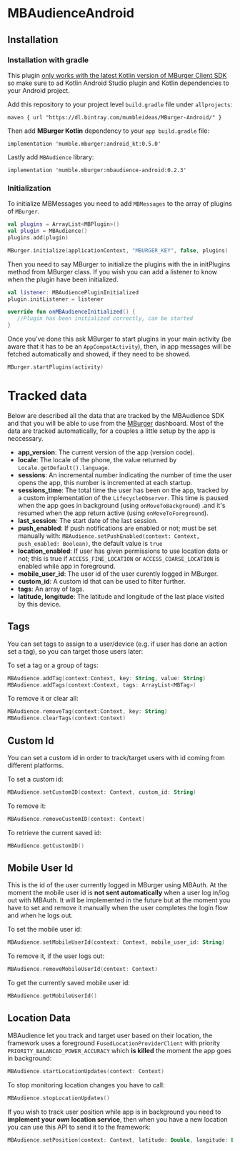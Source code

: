 # MBAudienceAndroid

## Installation

### Installation with gradle

This plugin <u>only works with the latest Kotlin version of MBurger Client SDK</u> so make sure to ad Kotlin Android Studio plugin and Kotlin dependencies to your Android project.

Add this repository to your project level `build.gradle` file under `allprojects`:

```
maven { url "https://dl.bintray.com/mumbleideas/MBurger-Android/" }
```

Then add **MBurger Kotlin** dependency to your `app build.gradle` file:

```
implementation 'mumble.mburger:android_kt:0.5.0'
```

Lastly add `MBAudience` library:

```
implementation 'mumble.mburger:mbaudience-android:0.2.3'
```



### Initialization

To initialize MBMessages you need to add `MBMessages` to the array of plugins of `MBurger`.

```kotlin
val plugins = ArrayList<MBPlugin>()
val plugin = MBAudience()
plugins.add(plugin)

MBurger.initialize(applicationContext, "MBURGER_KEY", false, plugins)
```

Then you need to say MBurger to initialize the plugins with the in initPlugins method from MBurger class. If you wish you can add a listener to know when the plugin have been initialized.

```kotlin
val listener: MBAudiencePluginInitialized
plugin.initListener = listener

override fun onMBAudienceInitialized() {
   //Plugin has been initialized correctly, can be started
}
```

Once you've done this ask MBurger to start plugins in your main activity (be aware that it has to be an `AppCompatActivity`), then, in app messages will be fetched automatically and showed, if they need to be showed.

```kotlin
MBurger.startPlugins(activity)
```



# Tracked data

Below are described all the data that are tracked by the MBAudience SDK and that you will be able to use from the [MBurger](https://mburger.cloud/) dashboard. Most of the data are tracked automatically, for a couples a little setup by the app is neccessary.

- **app_version**: The current version of the app (version code).
- **locale**: The locale of the phone, the value returned by `Locale.getDefault().language`.
- **sessions**: An incremental number indicating the number of time the user opens the app, this number is incremented at each startup.
- **sessions_time**: The total time the user has been on the app, tracked by a custom implementation of the `LifecycleObserver`. This time is paused when the app goes in background (using `onMoveToBackground`) .and it's resumed when the app return active (using `onMoveToForeground`).
- **last_session**: The start date of the last session.
- **push_enabled**: If push notifications are enabled or not; must be set manually with: `MBAudience.setPushEnabled(context: Context, push_enabled: Boolean)`, the default value is `true`
- **location_enabled**: If user has given permissions to use location data or not; this is true if `ACCESS_FINE_LOCATION` or `ACCESS_COARSE_LOCATION` is enabled while app in foreground.
- **mobile_user_id**: The user id of the user curently logged in MBurger.
- **custom_id**: A custom id that can be used to filter further.
- **tags**: An array of tags.
- **latitude, longitude**: The latitude and longitude of the last place visited by this device.



## Tags

You can set tags to assign to a user/device (e.g. if user has done an action set a tag), so you can target those users later:

To set a tag or a group of tags:

```kotlin
MBAudience.addTag(context:Context, key: String, value: String)
MBAudience.addTags(context:Context, tags: ArrayList<MBTag>)
```

To remove it or clear all:

```kotlin
MBAudience.removeTag(context:Context, key: String)
MBAudience.clearTags(context:Context)
```



## Custom Id

You can set a custom id in order to track/target users with id coming from different platforms.

To set a custom id:

```kotlin
MBAudience.setCustomID(context: Context, custom_id: String)
```

To remove it:

```kotlin
MBAudience.removeCustomID(context: Context)
```

To retrieve the current saved id:

```kotlin
MBAudience.getCustomID()
```



## Mobile User Id

This is the id of the user currently logged in MBurger using MBAuth. At the moment the mobile user id is **not sent automatically** when a user log in/log out with MBAuth. It will be implemented in the future but at the moment you have to set and remove it manually when the user completes the login flow and when he logs out.

To set the mobile user id:

```kotlin
MBAudience.setMobileUserId(context: Context, mobile_user_id: String)
```

To remove it, if the user logs out:

```kotlin
MBAudience.removeMobileUserId(context: Context)
```

To get the currently saved mobile user id:

```kotlin
MBAudience.getMobileUserId()
```



## Location Data

MBAudience let you track and target user based on their location, the framework uses a foreground `FusedLocationProviderClient` with priority `PRIORITY_BALANCED_POWER_ACCURACY` which **is killed** the moment the app goes in background:

```kotlin
MBAudience.startLocationUpdates(context: Context)
```

To stop monitoring location changes you have to call:

```kotlin
MBAudience.stopLocationUpdates()
```

If you wish to track user position while app is in background you need to **implement your own location service**, then when you have a new location you can use this API to send it to the framework:

```kotlin
MBAudience.setPosition(context: Context, latitude: Double, longitude: Double)
```